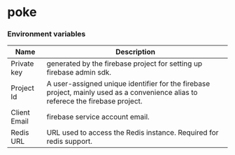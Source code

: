 # poke


### Environment variables

| Name | Description |
| ---- |-------------|
| Private key | generated by the firebase project for setting up firebase admin sdk. |
| Project Id | A user-assigned unique identifier for the firebase project, mainly used as a convenience alias to referece the firebase project. |
| Client Email | firebase service account email. |
| Redis URL | URL used to access the Redis instance. Required for redis support. |

